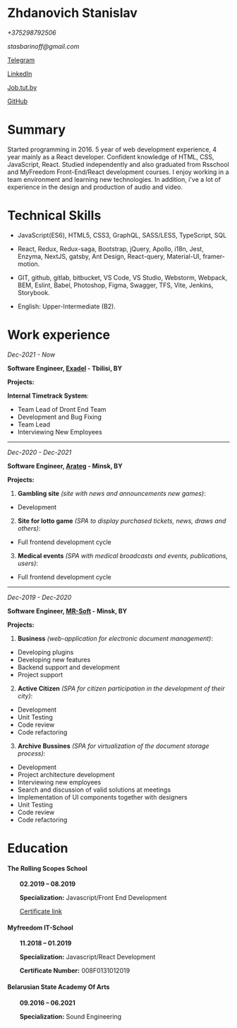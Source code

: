 # Zhdanovich Stanislav  

_+375298792506_

_stasbarinoff@gmail.com_

[Telegram](https://t.me/stasbarinoff)

[LinkedIn](https://www.linkedin.com/in/stanislav-zhdanovich/)

[Job.tut.by](https://jobs.tut.by/resume/e29ad211ff0759e1090039ed1f42795a6e5267)

[GitHub](https://github.com/StanBurton)

# Summary

Started programming in 2016. 5 year of web development experience, 4 year mainly as a React developer. Сonfident knowledge of HTML, CSS, JavaScript, React. Studied independently and also graduated from Rsschool and MyFreedom Front-End/React development courses. I enjoy working in a team environment and learning new technologies. In addition, i've a lot of experience in the design and production of audio and video.

# Technical Skills

- JavaScript(ES6), HTML5, CSS3, GraphQL, SASS/LESS, TypeScript, SQL

- React, Redux, Redux-saga, Bootstrap, jQuery, Apollo, i18n, Jest, Enzyma, NextJS, gatsby, Ant Design, React-query, Material-UI, framer-motion. 

- GIT, github, gitlab, bitbucket, VS Code, VS Studio, Webstorm, Webpack, BEM, Eslint, Babel, Photoshop, Figma, Swagger, TFS, Vite, Jenkins, Storybook.
  
- English: Upper-Intermediate (B2).

# Work experience  

_Dec-2021 - Now_

**Software Engineer, [Exadel](https://exadel.com/) - Tbilisi, BY**

**Projects:**

**Internal Timetrack System**:  
  - Team Lead of Dront End Team
  - Development and Bug Fixing
  - Team Lead
  - Interviewing New Employees
      
---

_Dec-2020 - Dec-2021_

**Software Engineer, [Arateg](https://arateg.com/) - Minsk, BY**

**Projects:**

  1) **Gambling site** _(site with news and announcements new games)_:  
  - Development

  2) **Site for lotto game** _(SPA to display purchased tickets, news, draws and others)_:  
  - Full frontend development cycle

  3) **Medical events** _(SPA with medical broadcasts and events, publications, users)_:  
  - Full frontend development cycle

---
  
_Dec-2019 - Dec-2020_

**Software Engineer, [MR-Soft](https://www.mrsoft.by/) - Minsk, BY**

**Projects:**

  1) **Business** _(web-application for electronic document management)_:  
  - Developing plugins
  - Developing new features 
  - Backend support and development
  - Project support

  2) **Active Citizen** _(SPA for citizen participation in the development of their city)_:  
  - Development
  - Unit Testing
  - Code review  
  - Code refactoring

  3) **Archive Bussines** _(SPA for virtualization of the document storage process)_:  
  - Development
  - Project architecture development  
  - Interviewing new employees  
  - Search and discussion of valid solutions at meetings  
  - Implementation of UI components together with designers  
  - Unit Testing
  - Code review  
  - Code refactoring  
      
# Education

#### The Rolling Scopes School

  **02.2019 – 08.2019**

  **Specialization:** Javascript/Front End Development

  [Certificate link](https://app.rs.school/certificate/92eb5q8q)

#### Myfreedom IT-School

  **11.2018 – 01.2019**

  **Specialization:** Javascript/React Development

  **Certificate Number:** 008F0131012019

#### Belarusian State Academy Of Arts

  **09.2016 – 06.2021**

  **Specialization:** Sound Engineering



